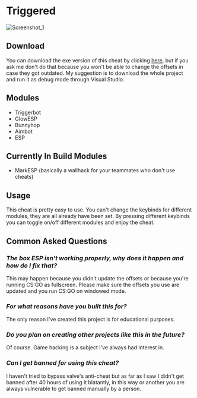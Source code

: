# Triggered

![Screenshot_1](https://user-images.githubusercontent.com/66463744/135653293-0ff3440e-d2b1-4e39-b687-22798475fced.png)

## **Download**
You can download the exe version of this cheat by clicking [here](https://github.com/idanii/Triggered/releases), but if you ask me don't do that because you won't be able to change the offsets in case they got outdated. My suggestion is to download the whole project and run it as debug mode through Visual Studio.

## **Modules**
* Triggerbot
* GlowESP
* Bunnyhop
* Aimbot
* ESP


## **Currently In Build Modules**
* MarkESP (basically a wallhack for your teammates who don't use cheats)

## **Usage**
This cheat is pretty easy to use.
You can't change the keybinds for different modules, they are all already have been set.
By pressing different keybinds you can toggle on/off different modules and enjoy the cheat.

## **Common Asked Questions**
### *The box ESP isn't working properly, why does it happen and how do I fix that?*
This may happen because you didn't update the offsets or because you're running CS:GO as fullscreen.
Please make sure the offsets you use are updated and you run CS:GO on windowed mode.

### *For what reasons have you built this for?*
The only reason I've created this project is for educational purposes.

### *Do you plan on creating other projects like this in the future?*
Of course. Game hacking is a subject I've always had interest in.

### *Can I get banned for using this cheat?*
I haven't tried to bypass valve's anti-cheat but as far as I saw I didn't get banned after 40 hours of using it blatantly, in this way or another you are always vulnerable to get banned manually by a person.
